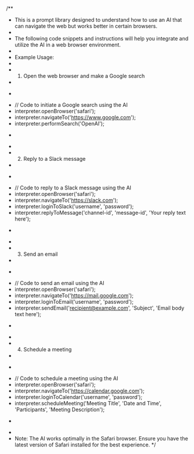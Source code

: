 

/**
 * This is a prompt library designed to understand how to use an AI that can navigate the web but works better in certain browsers.
 * 
 * The following code snippets and instructions will help you integrate and utilize the AI in a web browser environment.
 * 
 * Example Usage:
 * 
 * 1. Open the web browser and make a Google search
 * 
 *    ```
 *    // Code to initiate a Google search using the AI
 *    interpreter.openBrowser('safari');
 *    interpreter.navigateTo('https://www.google.com');
 *    interpreter.performSearch('OpenAI');
 *    ```
 * 
 * 2. Reply to a Slack message
 * 
 *    ```
 *    // Code to reply to a Slack message using the AI
 *    interpreter.openBrowser('safari');
 *    interpreter.navigateTo('https://slack.com');
 *    interpreter.loginToSlack('username', 'password');
 *    interpreter.replyToMessage('channel-id', 'message-id', 'Your reply text here');
 *    ```
 * 
 * 3. Send an email
 * 
 *    ```
 *    // Code to send an email using the AI
 *    interpreter.openBrowser('safari');
 *    interpreter.navigateTo('https://mail.google.com');
 *    interpreter.loginToEmail('username', 'password');
 *    interpreter.sendEmail('recipient@example.com', 'Subject', 'Email body text here');
 *    ```
 * 
 * 4. Schedule a meeting
 * 
 *    ```
 *    // Code to schedule a meeting using the AI
 *    interpreter.openBrowser('safari');
 *    interpreter.navigateTo('https://calendar.google.com');
 *    interpreter.loginToCalendar('username', 'password');
 *    interpreter.scheduleMeeting('Meeting Title', 'Date and Time', 'Participants', 'Meeting Description');
 *    ```
 * 
 * Note: The AI works optimally in the Safari browser. Ensure you have the latest version of Safari installed for the best experience.
 */


